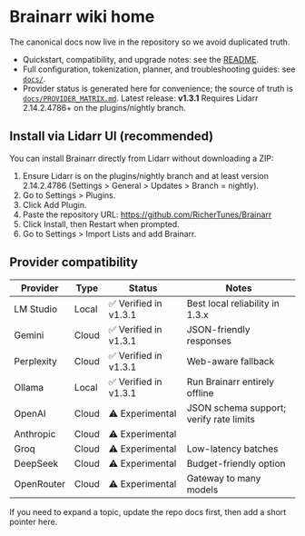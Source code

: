 # Brainarr wiki home

The canonical docs now live in the repository so we avoid duplicated truth.

- Quickstart, compatibility, and upgrade notes: see the [README](../README.md).
- Full configuration, tokenization, planner, and troubleshooting guides: see [`docs/`](../docs/).
- Provider status is generated here for convenience; the source of truth is [`docs/PROVIDER_MATRIX.md`](../docs/PROVIDER_MATRIX.md).
Latest release: **v1.3.1**
Requires Lidarr 2.14.2.4786+ on the plugins/nightly branch.

## Install via Lidarr UI (recommended)

You can install Brainarr directly from Lidarr without downloading a ZIP:

1. Ensure Lidarr is on the plugins/nightly branch and at least version 2.14.2.4786 (Settings > General > Updates > Branch = nightly).
2. Go to Settings > Plugins.
3. Click Add Plugin.
4. Paste the repository URL: <https://github.com/RicherTunes/Brainarr>
5. Click Install, then Restart when prompted.
6. Go to Settings > Import Lists and add Brainarr.

## Provider compatibility

<!-- GENERATED: scripts/sync-provider-matrix.ps1 -->
<!-- PROVIDER_MATRIX_START -->
| Provider | Type | Status | Notes |
| --- | --- | --- | --- |
| LM Studio | Local | ✅ Verified in v1.3.1 | Best local reliability in 1.3.x |
| Gemini | Cloud | ✅ Verified in v1.3.1 | JSON-friendly responses |
| Perplexity | Cloud | ✅ Verified in v1.3.1 | Web-aware fallback |
| Ollama | Local | ✅ Verified in v1.3.1 | Run Brainarr entirely offline |
| OpenAI | Cloud | ⚠️ Experimental | JSON schema support; verify rate limits |
| Anthropic | Cloud | ⚠️ Experimental |  |
| Groq | Cloud | ⚠️ Experimental | Low-latency batches |
| DeepSeek | Cloud | ⚠️ Experimental | Budget-friendly option |
| OpenRouter | Cloud | ⚠️ Experimental | Gateway to many models |
<!-- PROVIDER_MATRIX_END -->

If you need to expand a topic, update the repo docs first, then add a short pointer here.
